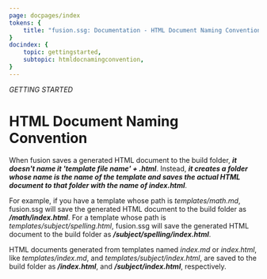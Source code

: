 ```yaml
---
page: docpages/index
tokens: {
    title: "fusion.ssg: Documentation - HTML Document Naming Convention",
}
docindex: {
    topic: gettingstarted,
    subtopic: htmldocnamingconvention,
}
---
```


<em>GETTING STARTED</em>

# HTML Document Naming Convention

When fusion saves a generated HTML document to the build folder, *__it doesn't name it 'template file name' + .html__*. Instead, *__it creates a folder whose name is the name of the template and saves the actual HTML document to that folder with the name of index.html__*.

For example, if you have a template whose path is _templates/math.md_, fusion.ssg will save the generated HTML document to the build folder as *__/math/index.html__*. For a template whose path is _templates/subject/spelling.html_, fusion.ssg will save the generated HTML document to the build folder as *__/subject/spelling/index.html__*.

HTML documents generated from templates named _index.md_ or _index.html_, like _templates/index.md_, and _templates/subject/index.html_, are saved to the build folder as *__/index.html__*, and *__/subject/index.html__*, respectively.
